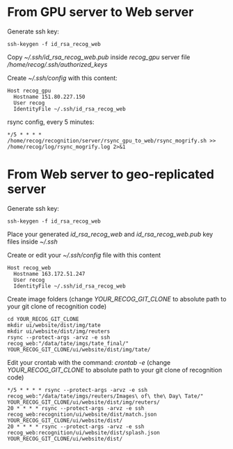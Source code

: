 # From GPU server to Web server

Generate ssh key:

```
ssh-keygen -f id_rsa_recog_web
```

Copy *~/.ssh/id_rsa_recog_web.pub* inside *recog_gpu* server file */home/recog/.ssh/authorized_keys*

Create *~/.ssh/config* with this content:

```
Host recog_gpu
  Hostname 151.80.227.150
  User recog
  IdentityFile ~/.ssh/id_rsa_recog_web
```

rsync config, every 5 minutes:

```
*/5 * * * * /home/recog/recognition/server/rsync_gpu_to_web/rsync_mogrify.sh >> /home/recog/log/rsync_mogrify.log 2>&1
```

# From Web server to geo-replicated server

Generate ssh key:

```
ssh-keygen -f id_rsa_recog_web
```

Place your generated *id_rsa_recog_web* and *id_rsa_recog_web.pub* key files inside *~/.ssh*

Create or edit your *~/.ssh/config* file with this content

```
Host recog_web
  Hostname 163.172.51.247
  User recog
  IdentityFile ~/.ssh/id_rsa_recog_web
```

Create image folders (change *YOUR_RECOG_GIT_CLONE* to absolute path to your git clone of recognition code)

```
cd YOUR_RECOG_GIT_CLONE
mkdir ui/website/dist/img/tate
mkdir ui/website/dist/img/reuters
rsync --protect-args -arvz -e ssh recog_web:"/data/tate/imgs/tate_final/" YOUR_RECOG_GIT_CLONE/ui/website/dist/img/tate/
```

Edit your crontab with the command: *crontab -e* (change *YOUR_RECOG_GIT_CLONE* to absolute path to your git clone of recognition code)

```
*/5 * * * * rsync --protect-args -arvz -e ssh recog_web:"/data/tate/imgs/reuters/Images\ of\ the\ Day\ Tate/" YOUR_RECOG_GIT_CLONE/ui/website/dist/img/reuters/
20 * * * * rsync --protect-args -arvz -e ssh recog_web:recognition/ui/website/dist/match.json YOUR_RECOG_GIT_CLONE/ui/website/dist/
20 * * * * rsync --protect-args -arvz -e ssh recog_web:recognition/ui/website/dist/splash.json YOUR_RECOG_GIT_CLONE/ui/website/dist/
```
